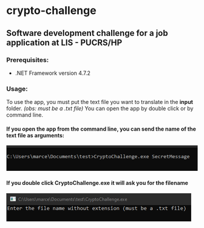 # crypto-challenge
## Software development challenge for a job application at LIS - PUCRS/HP

### **Prerequisites:**
* .NET Framework version 4.7.2

### **Usage:**
To use the app, you must put the text file you want to translate in the **input** folder. *(obs: must be a .txt file)* 
You can open the app by double click or by command line.

#### If you open the app from the command line, you can send the name of the text file as arguments:
![Example of call with arguments](https://github.com/MarceloHeredia/crypto-challenge/blob/master/imgs/args_example.png)

#### If you double click CryptoChallenge.exe it will ask you for the filename
![Example of double click call](https://github.com/MarceloHeredia/crypto-challenge/blob/master/imgs/exe_example.png)
